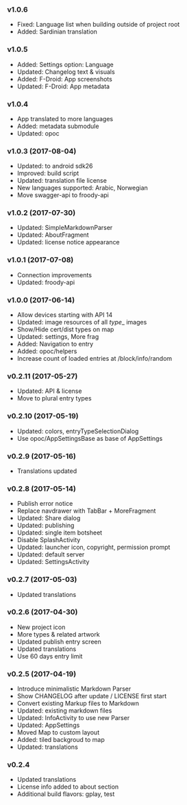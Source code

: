 ### v1.0.6
- Fixed: Language list when building outside of project root
- Added: Sardinian translation

### v1.0.5
- Added: Settings option: Language
- Updated: Changelog text & visuals
- Added: F-Droid: App screenshots
- Updated: F-Droid: App metadata

### v1.0.4
- App translated to more languages
- Added: metadata submodule
- Updated: opoc

### v1.0.3 (2017-08-04)
- Updated: to android sdk26
- Improved: build script
- Updated: translation file license
- New languages supported: Arabic, Norwegian
- Move swagger-api to froody-api

### v1.0.2 (2017-07-30)
- Updated: SimpleMarkdownParser
- Updated: AboutFragment
- Updated: license notice appearance

### v1.0.1 (2017-07-08)
- Connection improvements
- Updated: froody-api

### v1.0.0 (2017-06-14)
- Allow devices starting with API 14
- Updated: image resources of all _type__ images
- Show/Hide cert/dist types on map
- Updated: settings, More frag
- Added: Navigation to entry
- Added: opoc/helpers
- Increase count of loaded entries at /block/info/random

### v0.2.11 (2017-05-27)
- Updated: API & license
- Move to plural entry types

### v0.2.10 (2017-05-19)
- Updated: colors, entryTypeSelectionDialog
- Use opoc/AppSettingsBase as base of AppSettings

### v0.2.9 (2017-05-16)
- Translations updated

### v0.2.8 (2017-05-14)
- Publish error notice
- Replace navdrawer with TabBar + MoreFragment
- Updated: Share dialog
- Updated: publishing
- Updated: single item botsheet
- Disable SplashActivity
- Updated: launcher icon, copyright, permission prompt
- Updated: default server
- Updated: SettingsActivity

### v0.2.7 (2017-05-03)
- Updated translations

### v0.2.6 (2017-04-30)
- New project icon
- More types & related artwork
- Updated publish entry screen
- Updated translations
- Use 60 days entry limit


### v0.2.5 (2017-04-19)
- Introduce minimalistic Markdown Parser
- Show CHANGELOG after update / LICENSE first start
- Convert existing Markup files to Markdown
- Updated: existing markdown files
- Updated: InfoActivity to use new Parser
- Updated: AppSettings
- Moved Map to custom layout
- Added: tiled backgroud to map
- Updated: translations

### v0.2.4
- Updated translations
- License info added to about section
- Additional build flavors: gplay, test
